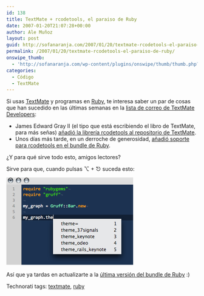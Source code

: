 ```yaml
---
id: 138
title: TextMate + rcodetools, el paraiso de Ruby
date: 2007-01-20T21:07:28+00:00
author: Ale Muñoz
layout: post
guid: http://sofanaranja.com/2007/01/20/textmate-rcodetools-el-paraiso-de-ruby/
permalink: /2007/01/20/textmate-rcodetools-el-paraiso-de-ruby/
onswipe_thumb:
  - 'http://sofanaranja.com/wp-content/plugins/onswipe/thumb/thumb.php?src=/images/2007/01/textmate-rcodetools-autocomplete.png&amp;w=600&amp;h=800&amp;zc=1&amp;q=75&amp;f=0'
categories:
  - Código
  - TextMate
---
```

Si usas [TextMate](http://macromates.com/) y programas en [Ruby](http://www.ruby-lang.org/), te interesa saber un par de cosas que han sucedido en las últimas semanas en la [lista de correo de TextMate Developers](http://lists.macromates.com/mailman/listinfo/textmate-dev):

* James Edward Gray II (el tipo que está escribiendo el libro de TextMate, para más señas) [añadió la librería rcodetools al repositorio de TextMate](http://article.gmane.org/gmane.editors.textmate.devel/7933).
* Unos días más tarde, en un derroche de generosidad, [añadió soporte para rcodetools en el bundle de Ruby](http://article.gmane.org/gmane.editors.textmate.devel/7972).

¿Y para qué sirve todo esto, amigos lectores?

Sirve para que, cuando pulsas &#x2325; + ⎋ suceda esto:

![Textmate Rcodetools Autocomplete](/images/2007/01/textmate-rcodetools-autocomplete.png)

Así que ya tardas en actualizarte a la [última versión del bundle de Ruby](http://macromates.com/svn/Bundles/trunk/Bundles/Ruby.tmbundle/) :)

<div class="techtag"><span>Technorati tags:</span> <a href="http://technorati.com/tag/textmate" rel="tag">textmate</a>, <a href="http://technorati.com/tag/ruby" rel="tag">ruby</a></div>